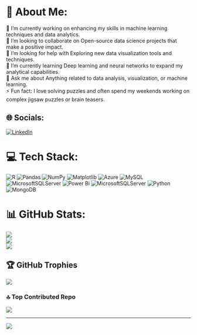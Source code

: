# 💫 About Me:
🔭 I’m currently working on enhancing my skills in machine learning techniques and data analytics.<br>👯 I’m looking to collaborate on Open-source data science projects that make a positive impact.<br>🤝 I’m looking for help with Exploring new data visualization tools and techniques.<br>🌱 I’m currently learning Deep learning and neural networks to expand my analytical capabilities.<br>💬 Ask me about Anything related to data analysis, visualization, or machine learning.<br>⚡ Fun fact: I love solving puzzles and often spend my weekends working on complex jigsaw puzzles or brain teasers.


## 🌐 Socials:
[![LinkedIn](https://img.shields.io/badge/LinkedIn-%230077B5.svg?logo=linkedin&logoColor=white)](https://linkedin.com/in/https://www.linkedin.com/in/haseeb-muhammad-55b8b1295/) 

# 💻 Tech Stack:
![R](https://img.shields.io/badge/r-%23276DC3.svg?style=for-the-badge&logo=r&logoColor=white) ![Pandas](https://img.shields.io/badge/pandas-%23150458.svg?style=for-the-badge&logo=pandas&logoColor=white) ![NumPy](https://img.shields.io/badge/numpy-%23013243.svg?style=for-the-badge&logo=numpy&logoColor=white) ![Matplotlib](https://img.shields.io/badge/Matplotlib-%23ffffff.svg?style=for-the-badge&logo=Matplotlib&logoColor=black) ![Azure](https://img.shields.io/badge/azure-%230072C6.svg?style=for-the-badge&logo=microsoftazure&logoColor=white) ![MySQL](https://img.shields.io/badge/mysql-4479A1.svg?style=for-the-badge&logo=mysql&logoColor=white) ![MicrosoftSQLServer](https://img.shields.io/badge/Microsoft%20SQL%20Server-CC2927?style=for-the-badge&logo=microsoft%20sql%20server&logoColor=white) ![Power Bi](https://img.shields.io/badge/power_bi-F2C811?style=for-the-badge&logo=powerbi&logoColor=black) ![MicrosoftSQLServer](https://img.shields.io/badge/Microsoft%20SQL%20Server-CC2927?style=for-the-badge&logo=microsoft%20sql%20server&logoColor=white) ![Python](https://img.shields.io/badge/python-3670A0?style=for-the-badge&logo=python&logoColor=ffdd54) ![MongoDB](https://img.shields.io/badge/MongoDB-%234ea94b.svg?style=for-the-badge&logo=mongodb&logoColor=white)
# 📊 GitHub Stats:
![](https://github-readme-stats.vercel.app/api?username=Haseeb-DA&theme=merko&hide_border=false&include_all_commits=false&count_private=false)<br/>
![](https://github-readme-streak-stats.herokuapp.com/?user=Haseeb-DA&theme=merko&hide_border=false)<br/>
![](https://github-readme-stats.vercel.app/api/top-langs/?username=Haseeb-DA&theme=merko&hide_border=false&include_all_commits=false&count_private=false&layout=compact)

## 🏆 GitHub Trophies
![](https://github-profile-trophy.vercel.app/?username=Haseeb-DA&theme=radical&no-frame=true&no-bg=true&margin-w=4)

### 🔝 Top Contributed Repo
![](https://github-contributor-stats.vercel.app/api?username=Haseeb-DA&limit=5&theme=dark&combine_all_yearly_contributions=true)

---
[![](https://visitcount.itsvg.in/api?id=Haseeb-DA&icon=6&color=3)](https://visitcount.itsvg.in)

<!-- Proudly created with GPRM ( https://gprm.itsvg.in ) -->
<!---
Haseeb-DA/Haseeb-DA is a ✨ special ✨ repository because its `README.md` (this file) appears on your GitHub profile.
You can click the Preview link to take a look at your changes.
--->
